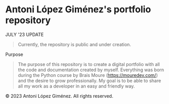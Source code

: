 # Antoni López Giménez's portfolio repository

JULY '23 UPDATE
> Currently, the repository is public and  under creation.

Purpose
> The purpose of this repository is to create a digital portfolio with all the code and documentation created by myself. Everything was born during the Python course by Brais Moure (https://mouredev.com/) and the desire to grow professionally. My goal is to be able to share all my work as a developer in an easy and friendly way.

© 2023 Antoni López Giménez. All rights reserved.
